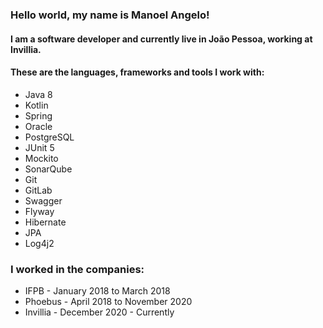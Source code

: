 ### Hello world, my name is Manoel Angelo!

#### I am a software developer and currently live in João Pessoa, working at Invillia.

#### These are the languages, frameworks and tools I work with:
*  Java 8
*  Kotlin
*  Spring
*  Oracle
*  PostgreSQL
*  JUnit 5
*  Mockito
*  SonarQube
*  Git
*  GitLab
*  Swagger
*  Flyway
*  Hibernate
*  JPA
*  Log4j2

### I worked in the companies:
* IFPB - January 2018 to March 2018
* Phoebus - April 2018 to November 2020
* Invillia - December 2020 - Currently

